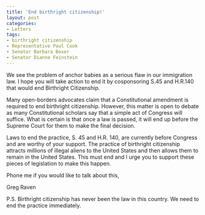 ```yaml
---
title: 'End birthright citizenship!'
layout: post
categories:
- Letters
tags:
- birthright citizenship
- Representative Paul Cook
- Senator Barbara Boxer
- Senator Dianne Feinstein
---
```


We see the problem of anchor babies as a serious flaw in our immigration law. I hope you will take action to end it by cosponsoring S.45 and H.R.140 that would end Birthright Citizenship.

Many open-borders advocates claim that a Constitutional amendment is required to end birthright citizenship. However, this matter is open to debate as many Constitutional scholars say that a simple act of Congress will suffice. What is certain is that once a law is passed, it will end up before the Supreme Court for them to make the final decision.

Laws to end the practice, S. 45 and H.R. 140, are currently before Congress and are worthy of your support. The practice of birthright citizenship attracts millions of illegal aliens to the United States and then allows them to remain in the United States. This must end and I urge you to support these pieces of legislation to make this happen.

Phone me if you would like to talk about this,

Greg Raven

P.S. Birthright citizenship has never been the law in this country. We need to end the practice immediately.
